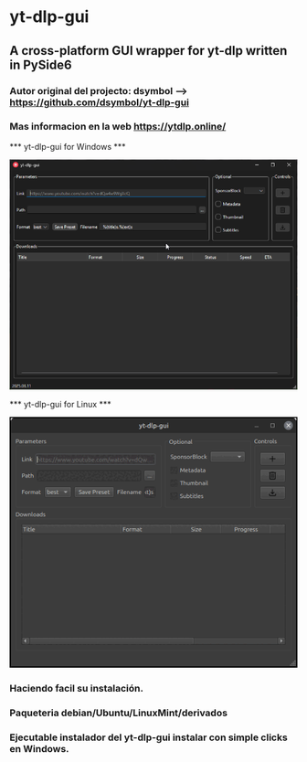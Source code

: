 # yt-dlp-gui
## A cross-platform GUI wrapper for yt-dlp written in PySide6

### Autor original del projecto: dsymbol --> https://github.com/dsymbol/yt-dlp-gui
### Mas informacion en la web https://ytdlp.online/

*** yt-dlp-gui for Windows ***  

![Screenshot yt-dlp-gui for Windows](https://raw.githubusercontent.com/javiermisol/yt-dlp-gui/refs/heads/main/yt-dlp-gui_30gVYWsq6o.png)

*** yt-dlp-gui for Linux ***
 
![Screenshot yt-dlp-gui for Linux](https://github.com/javiermisol/yt-dlp-gui/blob/main/yt-dlp-gui_001.png)


### Haciendo facil su instalación.

### Paqueteria debian/Ubuntu/LinuxMint/derivados

### Ejecutable instalador del yt-dlp-gui instalar con simple clicks en Windows.
